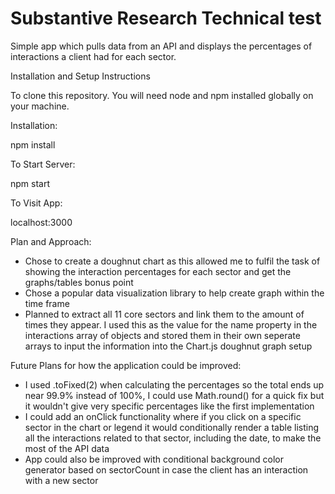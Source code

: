 # Substantive Research Technical test

Simple app which pulls data from an API and displays the percentages of interactions a client had for each sector.

Installation and Setup Instructions

To clone this repository. You will need node and npm installed globally on your machine.

Installation:

npm install

To Start Server:

npm start

To Visit App:

localhost:3000

Plan and Approach:
- Chose to create a doughnut chart as this allowed me to fulfil the task of showing the interaction percentages for each sector
  and get the graphs/tables bonus point
- Chose a popular data visualization library to help create graph within the time frame
- Planned to extract all 11 core sectors and link them to the amount of times they appear. I used this as the value for the
  name property in the interactions array of objects and stored them in their own seperate arrays to input the information
  into the Chart.js doughnut graph setup


Future Plans for how the application could be improved:
- I used .toFixed(2) when calculating the percentages so the total ends up near 99.9% instead of 100%,
  I could use Math.round() for a quick fix but it wouldn't give very specific percentages like the first implementation
- I could add an onClick functionality where if you click on a specific sector in the chart or legend it would conditionally
  render a table listing all the interactions related to that sector, including the date, to make the most of the API data
- App could also be improved with conditional background color generator based on sectorCount in case the client has an interaction with
  a new sector


